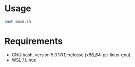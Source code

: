 # Usage
```bash
bash main.sh
```

# Requirements
 - GNU bash, version 5.0.17(1)-release (x86_64-pc-linux-gnu)
 - WSL / Linux
